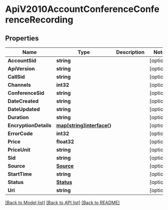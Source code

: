 # ApiV2010AccountConferenceConferenceRecording

## Properties

Name | Type | Description | Notes
------------ | ------------- | ------------- | -------------
**AccountSid** | **string** |  | [optional] 
**ApiVersion** | **string** |  | [optional] 
**CallSid** | **string** |  | [optional] 
**Channels** | **int32** |  | [optional] 
**ConferenceSid** | **string** |  | [optional] 
**DateCreated** | **string** |  | [optional] 
**DateUpdated** | **string** |  | [optional] 
**Duration** | **string** |  | [optional] 
**EncryptionDetails** | [**map[string]interface{}**](.md) |  | [optional] 
**ErrorCode** | **int32** |  | [optional] 
**Price** | **float32** |  | [optional] 
**PriceUnit** | **string** |  | [optional] 
**Sid** | **string** |  | [optional] 
**Source** | [**Source**](source.md) |  | [optional] 
**StartTime** | **string** |  | [optional] 
**Status** | [**Status**](status.md) |  | [optional] 
**Uri** | **string** |  | [optional] 

[[Back to Model list]](../README.md#documentation-for-models) [[Back to API list]](../README.md#documentation-for-api-endpoints) [[Back to README]](../README.md)



